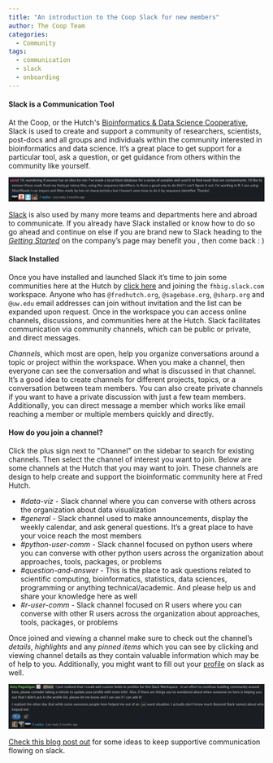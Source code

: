 ```yaml
---
title: "An introduction to the Coop Slack for new members"
author: The Coop Team
categories:
  - Community
tags:
  - communication
  - slack
  - onboarding
---
```


#### Slack is a Communication Tool

At the Coop, or the Hutch's [Bioinformatics & Data Science Cooperative](https://research.fhcrc.org/coop/en.html), Slack is used to create and support a community of researchers, scientists, post-docs and all groups and individuals within the community interested in bioinformatics and data science. It’s a great place to get support for a particular tool, ask a question, or get guidance from others within the community like yourself.

![slack-convo](/assets/slack-new/2020-01-08-13-10-10.png)

[Slack](https://slack.com) is also used by many more teams and departments here and abroad to communicate. If you already have Slack installed or know how to do so go ahead and continue on else if you are brand new to Slack heading to the [_Getting Started_](https://slack.com/help/articles/218080037-getting-started-for-new-members) on the company’s page may benefit you , then come back : )

#### Slack Installed

Once you have installed and launched Slack it’s time to join some communities here at the Hutch by [click here](https://fhbig.slack.com/) and joining the `fhbig.slack.com` workspace. Anyone who has `@fredhutch.org`, `@sagebase.org`, `@sharp.org` and `@uw.edu` email addresses can join without invitation and the list can be expanded upon request. Once in the workspace you can access online channels, discussions, and communities here at the Hutch. Slack facilitates communication via community channels, which can be public or private, and direct messages.

_Channels_, which most are open, help you organize conversations around a topic or project within the workspace. When you make a channel, then everyone can see the conversation and what is discussed in that channel. It’s a good idea to create channels for different projects, topics, or a conversation between team members. You can also create private channels if you want to have a private discussion with just a few team members. Additionally, you can direct message a member which works like email reaching a member or multiple members quickly and directly.

#### How do you join a channel?

Click the plus sign next to "Channel" on the sidebar to search for existing channels. Then select the channel of interest you want to join. Below are some channels at the Hutch that you may want to join. These channels are design to help create and support the bioinformatic community here at Fred Hutch.

- *#data-viz* - Slack channel where you can converse with others across the organization about data visualization
- *#general* - Slack channel used to make announcements, display the weekly calendar, and ask general questions. It’s a great place to have your voice reach the most members
- *#python-user-comm* - Slack channel focused on python users where you can converse with other python users across the organization about approaches, tools, packages, or problems
- *#question-and-answer* - This is the place to ask questions related to scientific computing, bioinformatics, statistics, data sciences, programming or anything technical/academic. And please help us and share your knowledge here as well
- *#r-user-comm* - Slack channel focused on R users where you can converse with other R users across the organization about approaches, tools, packages, or problems

Once joined and viewing a channel make sure to check out the channel’s _details_, _highlights_ and any _pinned items_ which you can see by clicking and viewing channel details as they contain valuable information which may be of help to you. Additionally, you might want to fill out your [profile](https://slack.com/help/articles/204092246-Edit-your-profile) on slack as well.

![slack_profile](/assets/slack-new/2020-01-08-13-04-43.png)

[Check this blog post out](_drafts/slack-discussions.md) for some ideas to keep supportive communication flowing on slack.
